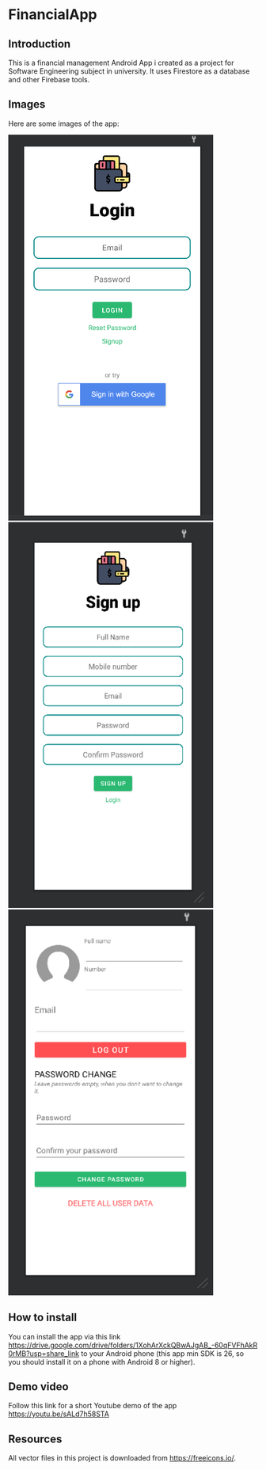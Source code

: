 # FinancialApp
## Introduction
This is a financial management Android App i created as a project for Software Engineering subject in university. It uses Firestore as a database and other Firebase tools.

## Images
Here are some images of the app:

<img src="images/LoginActivity.png" height="780" width="414" >
<img src="images/SignUpActivity.png" height="780" width="414" >
<img src="images/ProfileActivity.png" height="780" width="414" >


## How to install
You can install the app via this link https://drive.google.com/drive/folders/1XohArXckQBwAJgAB_-60qFVFhAkR0rMB?usp=share_link to your Android phone (this app min SDK is 26, so you should install it on a phone with Android 8 or higher).

## Demo video
Follow this link for a short Youtube demo of the app https://youtu.be/sALd7h58STA

## Resources
All vector files in this project is downloaded from https://freeicons.io/.
